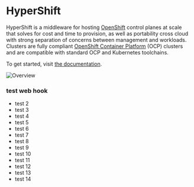 # HyperShift

HyperShift is a middleware for hosting [OpenShift](https://www.openshift.com/) control
planes at scale that solves for cost and time to provision, as well as portability
cross cloud with strong separation of concerns between management and workloads.
Clusters are fully compliant [OpenShift Container Platform](https://www.redhat.com/en/technologies/cloud-computing/openshift/container-platform) (OCP)
clusters and are compatible with standard OCP and Kubernetes toolchains.

To get started, visit [the documentation](https://hypershift-docs.netlify.app/).

![Overview](docs/content/images/high-level-overview.png)

### test web hook
+ test 2
+ test 3
+ test 4
+ test 5
+ test 6
+ test 7
+ test 8
+ test 9
+ test 10
+ test 11
+ test 12
+ test 13
+ test 14
